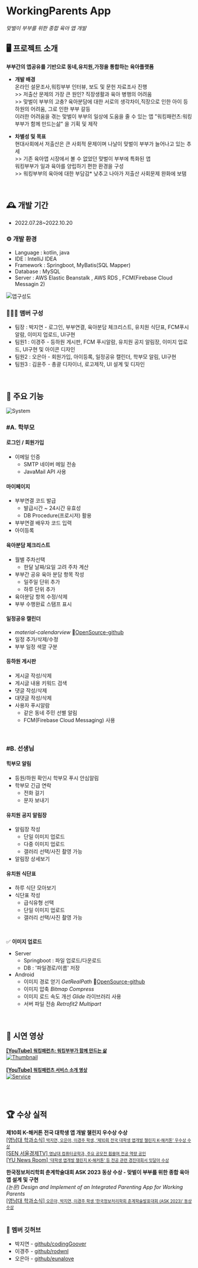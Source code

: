 # WorkingParents App   
*맞벌이 부부를 위한 종합 육아 앱 개발*

## 🖥️ 프로젝트 소개
**부부간의 앱공유를 기반으로 동네,유치원,가정을 통합하는 육아플랫폼**
- **개발 배경**
<br>온라인 설문조사,워킹부부 인터뷰, 보도 및 문헌 자료조사 진행 
<br>>> 저출산 문제의 가장 큰 원인? 직장생활과 육아 병행의 어려움
<br>>> 맞벌이 부부의 고충? 육아분담에 대한 서로의 생각차이,직장으로 인한 아이 등하원의 어려움, 그로 인한 부부 갈등
<br>이러한 어려움을 겪는 맞벌이 부부의 일상에 도움을 줄 수 있는 앱 "워킹패런츠:워킹부부가 함께 만드는삶" 을 기획 및 제작 

- **차별성 및 목표**
<br>현대사회에서 저출산은 큰 사회적 문제이며 나날이 맞벌이 부부가 늘어나고 있는 추세
<br>>> 기존 육아앱 시장에서 볼 수 없었던 맞벌이 부부에 특화된 앱
<br>워킹부부가 일과 육아를 양립하기 편한 환경을 구성
<br>>> 워킹부부의 육아에 대한 부담감* 낮추고 나아가 저출산 사회문제 완화에 보탬
<br>

## 🕰️ 개발 기간
* 2022.07.28~2022.10.20

### ⚙️ 개발 환경
- Language : kotlin, java
- IDE :  IntelliJ IDEA
- Framework : Springboot, MyBatis(SQL Mapper)
- Database : MySQL
- Server : AWS Elastic Beanstalk , AWS RDS , FCM(Firebase Cloud Messagin 2)

![앱구성도](https://github.com/WokringParents/WorkingParentsApp/blob/master/images/System.png)


### 🧑‍🤝‍🧑 맴버 구성
 - 팀장  : 박지연 - 로그인, 부부연결, 육아분담 체크리스트, 유치원 식단표, FCM푸시알람, 이미지 업로드, UI구현
 - 팀원1 : 이경주 - 등하원 게시판, FCM 푸시알람, 유치원 공지 알림장, 이미지 업로드, UI구현 및 아이콘 디자인
 - 팀원2 : 오은아 - 회원가입, 아이등록, 일정공유 캘린더, 학부모 알림, UI구현
 - 팀원3 : 김윤주 - 총괄 디자이너, 로고제작, UI 설계 및 디자인
<br>

## 📌 주요 기능
![System](https://github.com/WokringParents/WorkingParentsApp/blob/master/images/storyboard.png)
<br>

### **#A. 학부모**
#### 로그인 / 회원가입 
- 이메일 인증 
    - SMTP 네이버 메일 전송
    - JavaMail API 사용
 
#### 마이페이지
- 부부연결 코드 발급
    - 발급시간 ~ 24시간 유효성 
    - DB Procedure(프로시저) 활용
- 부부연결 배우자 코드 입력
- 아이등록
  
#### 육아분담 체크리스트
- 월별 주차선택
    - 한달 날짜/요일 고려 주차 계산 
- 부부간 공유 육아 분담 항목 작성
    - 일주일 단위 추가
    - 하루 단위 추가 
- 육아분담 항목 수정/삭제
- 부부 수행완료 스탬프 표시

#### 일정공유 캘린더
- *material-calendarview* 🔗[OpenSource-github](https://github.com/prolificinteractive/material-calendarview)
- 일정 추가/삭제/수정
- 부부 일정 색깔 구분

#### 등하원 게시판 
- 게시글 작성/삭제
- 게시글 내용 키워드 검색
- 댓글 작성/삭제
- 대댓글 작성/삭제
- 사용자 푸시알람
    - 같은 동네 주민 선별 알림
    - FCM(Firebase Cloud Messaging) 사용
<br>

### **#B. 선생님**
#### 힉부모 알림
- 등원/하원 확인시 학부모 푸시 안심알림
- 학부모 긴급 연락
    - 전화 걸기
    - 문자 보내기

#### 유치원 공지 알림장
- 알림장 작성 
    - 단일 이미지 업로드
    - 다중 이미지 업로드
    - 갤러리 선택/사진 촬영 가능
- 알림장 상세보기

#### 유치원 식단표
- 하루 식단 모아보기
- 식단표 작성
    - 급식유형 선택
    - 단일 이미지 업로드
    - 갤러리 선택/사진 촬영 가능
<br>

✅ **이미지 업로드**
- Server
    - Springboot : 파일 업로드/다운로드
    - DB : '파일경로/이름' 저장
- Android
    - 이미지 경로 얻기  *GetRealPath*  🔗[OpenSource-github](https://gist.github.com/tatocaster/32aad15f6e0c50311626)
    - 이미지 압축  *Bitmap Compress*
    - 이미지 로드 속도 개선  *Glide* 라이브러리 사용 
    - 서버 파일 전송 *Retrofit2 Multipart* 
<br>

## 🎥 시연 영상

[**[YouTube] <span style="font-size:89%">워킹패런츠: 워킹부부가 함께 만드는 삶</span>**](https://www.youtube.com/watch?v=xoTjoYSUeEU)
<br>
[![Thumbnail](https://github.com/WokringParents/WorkingParentsApp/blob/master/images/Thumbnail.png)](https://www.youtube.com/watch?v=xoTjoYSUeEU)
<br>
<br>
[**[YouTube] <span style="font-size:89%">워킹패런츠 서비스 소개 영상</span>**](https://www.youtube.com/watch?v=KqCub6TXcQg)
<br>
[![Service](https://github.com/WokringParents/WorkingParentsApp/blob/master/images/Service.png)](https://www.youtube.com/watch?v=KqCub6TXcQg)

<br>
<br>


## 🏆 수상 실적
**제10회 K-해커톤 전국 대학생 앱 개발 챌린지 우수상 수상**
<br>
[[영남대 학과소식] <span style="font-size:80%">박지연, 오은아, 이경주 학생, ‘제10회 전국 대학생 앱개발 챌린지 K-해커톤’ 우수상 수상</span>](https://www.yu.ac.kr/cse/community/news.do?mode=view&articleNo=4825877&article.offset=10&articleLimit=10)
<br>
[[SEN 서울경제TV] <span style="font-size:80%">영남대 컴퓨터공학과, 주요 공모전 휩쓸며 전공 역량 공인</span>](https://m.sentv.co.kr/news/view/648671)
<br>
[[YU News Room] <span style="font-size:80%">‘대학생 앱개발 챌린지 K-해커톤’ 등 전공 관련 경진대회서 잇달아 수상</span>](https://www.yu.ac.kr/pr/yunews/yu-news-room.do?mode=view&articleNo=5993495&article.offset=70&articleLimit=10)
<br>

**한국정보처리학회 춘계학술대회 ASK 2023 동상 수상 - 맞벌이 부부를 위한 종합 육아 앱 설계 및 구현** 
<br>*(논문) Design and Implement of an Integrated Parenting App for Working Parents*
<br>
[[영남대 학과소식] <span style="font-size:80%">오은아, 박지연, 이경주 학생 ‘한국정보처리학회 춘계학술발표대회 (ASK 2023)’ 동상 수상 </span>](https://www.yu.ac.kr/cse/community/news.do?mode=view&articleNo=6343769&article.offset=0&articleLimit=10)
<br>
<br>

### 🔗 멤버 깃허브
 - 박지연 - [github/codingGoover](https://github.com/codingGoover)
 - 이경주 - [github/rodwnl](https://github.com/rodwnl)
  - 오은아 - [github/eunalove](https://github.com/eunalove)
